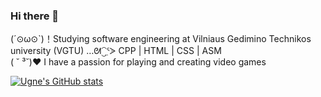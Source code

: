 ### Hi there 👋
(´⊙ω⊙`)！Studying software engineering at Vilniaus Gedimino Technikos university (VGTU)
…ᘛ⁐̤ᕐᐷ    CPP  |  HTML  |  CSS  |  ASM   
( ˘ ³˘)♥  I have a passion for playing and creating video games

[![Ugne's GitHub stats](https://github-readme-stats.vercel.app/api?username=UgneVenc&show_icons=true&theme=merko)](https://github.com/anuraghazra/github-readme-stats)
<!--
**UgneVenc/UgneVenc** is a ✨ _special_ ✨ repository because its `README.md` (this file) appears on your GitHub profile.

Here are some ideas to get you started:

- 🔭 I’m currently working on ...
- 🌱 I’m currently learning ...
- 👯 I’m looking to collaborate on ...
- 🤔 I’m looking for help with ...
- 💬 Ask me about ...
- 📫 How to reach me: ...
- 😄 Pronouns: ...
- ⚡ Fun fact: ...
-->
